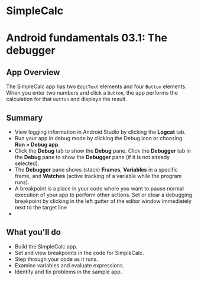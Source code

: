 # SimpleCalc

# Android fundamentals 03.1: The debugger

## App Overview

The SimpleCalc app has two  `EditText`  elements and four  `Button`  elements. When you enter two numbers and click a  `Button`, the app performs the calculation for that  `Button`  and displays the result.


## Summary

-   View logging information in Android Studio by clicking the  **Logcat**  tab.
-   Run your app in debug mode by clicking the Debug icon or choosing  **Run > Debug app**.
-   Click the  **Debug**  tab to show the  **Debug**  pane. Click the  **Debugger**  tab in the  **Debug**  pane to show the  **Debugger**  pane (if it is not already selected).
-   The  **Debugger**  pane shows (stack)  **Frames**,  **Variables**  in a specific frame, and  **Watches**  (active tracking of a variable while the program runs).
-   A breakpoint is a place in your code where you want to pause normal execution of your app to perform other actions. Set or clear a debugging breakpoint by clicking in the left gutter of the editor window immediately next to the target line
- 
## What you'll do

-   Build the SimpleCalc app.
-   Set and view breakpoints in the code for SimpleCalc.
-   Step through your code as it runs.
-   Examine variables and evaluate expressions.
-   Identify and fix problems in the sample app.
